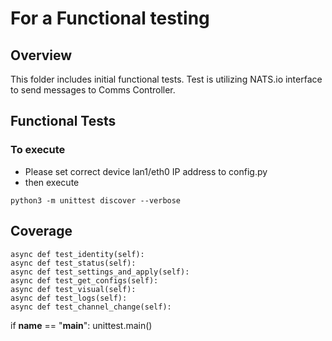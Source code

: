 # For a Functional testing

## Overview

This folder includes initial functional tests.  Test is utilizing NATS.io
interface to send messages to Comms Controller.  

## Functional Tests

### To execute

- Please set correct device lan1/eth0 IP address to config.py
- then execute
```
python3 -m unittest discover --verbose
```

## Coverage

    async def test_identity(self):
    async def test_status(self):
    async def test_settings_and_apply(self):
    async def test_get_configs(self):
    async def test_visual(self):
    async def test_logs(self):
    async def test_channel_change(self):

if __name__ == "__main__":
    unittest.main()

